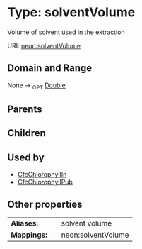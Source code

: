 
# Type: solventVolume


Volume of solvent used in the extraction

URI: [neon:solventVolume](https://data.neonscience.org/solventVolume)


## Domain and Range

None ->  <sub>OPT</sub> [Double](types/Double.md)

## Parents


## Children


## Used by

 * [CfcChlorophyllIn](CfcChlorophyllIn.md)
 * [CfcChlorophyllPub](CfcChlorophyllPub.md)

## Other properties

|  |  |  |
| --- | --- | --- |
| **Aliases:** | | solvent volume |
| **Mappings:** | | neon:solventVolume |

